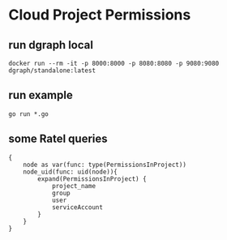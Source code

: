 # Cloud Project Permissions

## run dgraph local

    docker run --rm -it -p 8000:8000 -p 8080:8080 -p 9080:9080 dgraph/standalone:latest

## run example

    go run *.go

## some Ratel queries

    {
        node as var(func: type(PermissionsInProject)) 
        node_uid(func: uid(node)){
            expand(PermissionsInProject) {
                project_name
                group
                user
                serviceAccount
            }
        }
    }